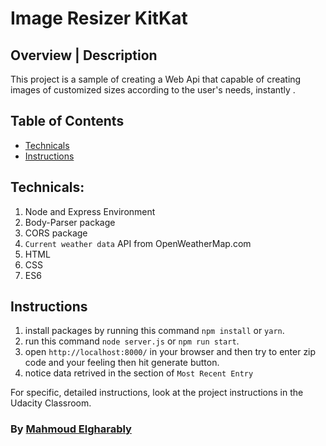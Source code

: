 # Image Resizer KitKat

## Overview | Description

This project is a sample of creating a Web Api that capable of creating  images of customized sizes according to the user's needs, instantly .

## Table of Contents

- [Technicals](#technicals)
- [Instructions](#instructions)


## Technicals:

1. Node and Express Environment
2. Body-Parser package
3. CORS package
4. `Current weather data` API from OpenWeatherMap.com
5. HTML
6. CSS
7. ES6

## Instructions

1. install packages by running this command `npm install` or `yarn`.
2. run this command `node server.js` or `npm run start`.
3. open `http://localhost:8000/` in your browser and then try to enter zip code and your feeling then hit generate button.
4. notice data retrived in the section of `Most Recent Entry`

For specific, detailed instructions, look at the project instructions in the Udacity Classroom.

### By [Mahmoud Elgharably](https://twitter.com/Mahmoud62651196)